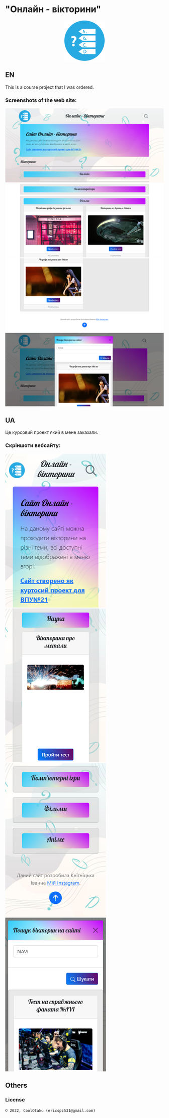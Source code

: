 # "Онлайн - вікторини"

<p align="center"><img height="128" src="assets/img/logo.jpg" /></p>

## EN

This is a course project that I was ordered.

### Screenshots of the web site:

<p>
  <img src="screens/s1.png" height="20%"/>
  <img src="screens/s2.png" height="20%"/>
  <img src="screens/s3.png" height="20%"/>
  <img src="screens/s4.png" height="20%"/>
</p>

## UA

Це курсовий проект який в мене заказали.

### Скріншоти вебсайту:

<p>
  <img src="screens/sm1.png" height="20%"/>
  <img src="screens/sm2.png" height="20%"/>
  <img src="screens/sm3.png" height="20%"/>
  <img src="screens/sm4.png" height="20%"/>
</p>

## Others

### License

```
© 2022, CoolOtaku (ericspz531@gmail.com)
```
